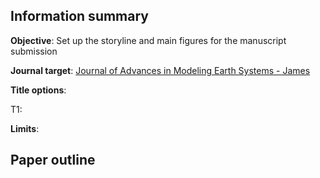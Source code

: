 ## Information summary
**Objective**: Set up the storyline and main figures for the manuscript submission

**Journal target**: [Journal of Advances in Modeling Earth Systems - James](https://agupubs.onlinelibrary.wiley.com/hub/journal/19422466/aims-and-scope/read-full-aims-and-scope)

**Title options**:

T1:

**Limits**:

## Paper outline
